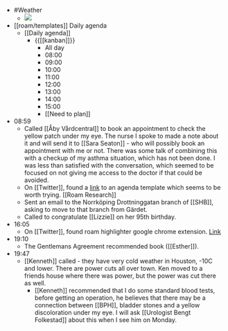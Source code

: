 - #Weather
    - ![](https://firebasestorage.googleapis.com/v0/b/firescript-577a2.appspot.com/o/imgs%2Fapp%2FDavidsroam%2F8925SD4j0J.png?alt=media&token=32cccbe8-767c-4552-95a3-7b29a80478e0)
- [[roam/templates]] Daily agenda
    - [[Daily agenda]]
        - {{[[kanban]]}}
            - All day
            - 08:00
            - 09:00
            - 10:00
            - 11:00
            - 12:00
            - 13:00
            - 14:00
            - 15:00
            - [[Need to plan]]
- 08:59
    - Called [[Åby Vårdcentral]] to book an appointment to check the yellow patch under my eye. The nurse I spoke to made a note about it and will send it to [[Sara Seaton]] - who will possibly book an appointment with me or not. There was some talk of combining this with a checkup of my asthma situation, which has not been done. I was less than satisfied with the conversation, which seemed to be focused on not giving me access to the doctor if that could be avoided.
    - On [[Twitter]], found a [link](https://github.com/abhayprasanna/abhayprasanna.github.io/tree/master/kanban%20agenda) to an agenda template which seems to be worth trying. [[Roam Research]]
    - Sent an email to the Norrköping Drottninggatan branch of [[SHB]], asking to move to that branch from Gärdet.
    - Called to congratulate [[Lizzie]] on her 95th birthday.
- 16:05
    - On [[Twitter]], found roam highlighter google chrome extension. [Link](https://github.com/GitMurf/roam-highlighter#roam-highlighter)
- 19:10
    - The Gentlemans Agreement recommended book ([[Esther]]).
- 19:47
    - [[Kenneth]] called - they have very cold weather in Houston, -10C and lower. There are power cuts all over town. Ken moved to a friends house where there was power, but the power was cut there as well.
        - [[Kenneth]] recommended that I do some standard blood tests, before getting an operation, he believes that there may be a connection between [[BPH]], bladder stones and a yellow discoloration under my eye. I will ask [[Urologist Bengt Folkestad]] about this when I see him on Monday.
